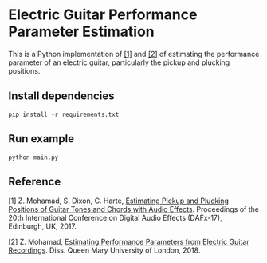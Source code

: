 # Electric Guitar Performance Parameter Estimation

This is a Python implementation of [[1]](#Reference) and [[2]](#Reference) of estimating the performance parameter of an electric guitar, particularly the pickup and plucking positions.

## Install dependencies

```
pip install -r requirements.txt
```

## Run example

```
python main.py
```

## Reference

[1] Z. Mohamad, S. Dixon, C. Harte, [Estimating Pickup and Plucking Positions of Guitar Tones and Chords with Audio Effects](http://www.eecs.qmul.ac.uk/~simond/pub/2017/MohamadHarteDixon-DAFx2017.pdf). Proceedings of the 20th International Conference on Digital Audio Effects (DAFx-17), Edinburgh, UK, 2017.

[2] Z. Mohamad, [Estimating Performance Parameters from Electric Guitar Recordings](https://qmro.qmul.ac.uk/xmlui/bitstream/handle/123456789/36695/MOHAMAD_Zulfadhli_PhD_Final_%20020418.pdf?sequence=1). Diss. Queen Mary University of London, 2018.
